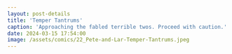```yaml
---
layout: post-details
title: 'Temper Tantrums'
caption: 'Approaching the fabled terrible twos. Proceed with caution.'
date: 2024-03-15 17:54:00
image: /assets/comics/22_Pete-and-Lar-Temper-Tantrums.jpeg
---
```

